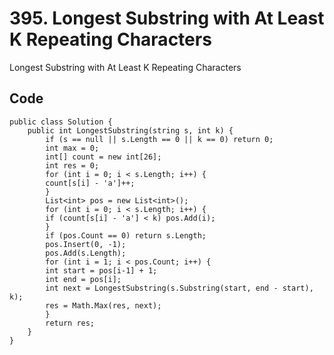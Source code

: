 # 395. Longest Substring with At Least K Repeating Characters
Longest Substring with At Least K Repeating Characters

## Code
    public class Solution {
        public int LongestSubstring(string s, int k) {
            if (s == null || s.Length == 0 || k == 0) return 0;
            int max = 0;
            int[] count = new int[26];
            int res = 0;
            for (int i = 0; i < s.Length; i++) {
            count[s[i] - 'a']++;
            }
            List<int> pos = new List<int>();
            for (int i = 0; i < s.Length; i++) {
            if (count[s[i] - 'a'] < k) pos.Add(i);
            }
            if (pos.Count == 0) return s.Length;
            pos.Insert(0, -1);
            pos.Add(s.Length);
            for (int i = 1; i < pos.Count; i++) {
            int start = pos[i-1] + 1;
            int end = pos[i];
            int next = LongestSubstring(s.Substring(start, end - start), k);
            res = Math.Max(res, next);
            }
            return res;
        }
    }